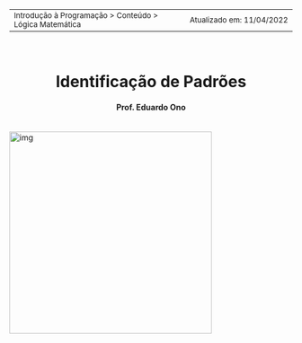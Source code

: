 <table>
<tr>
<td align="left" width="8000">
  <small>Introdução à Programação > Conteúdo > Lógica Matemática</small>
</td>
<td align="right">
  <small>Atualizado&nbsp;em:&nbsp;11/04/2022</small>
</td>
</tr>
</table>

<br>

<h1 align="center">
Identificação de Padrões
</h1>
<h4 align="center">
Prof. Eduardo Ono
</h4>

<br>

<img src="./figuras/primos.jpg" alt="img" width="360">

<br>
